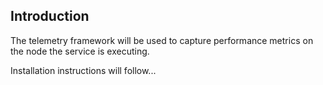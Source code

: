 ## Introduction

The telemetry framework will be used to capture performance metrics on the node the service is executing.

Installation instructions will follow...
